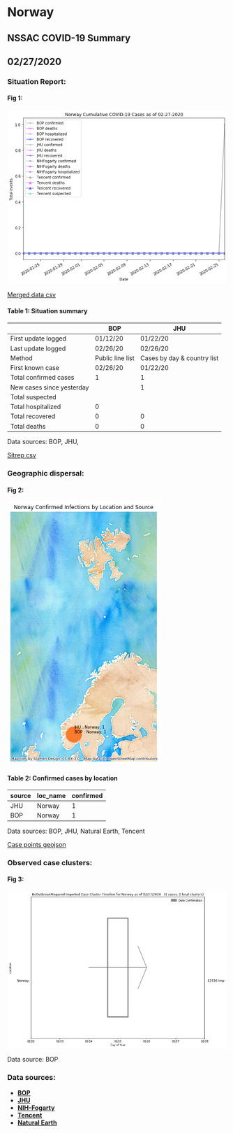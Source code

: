 # Norway
## NSSAC COVID-19 Summary
## 02/27/2020



### Situation Report:
#### Fig 1:
![Norway cases](../merged_histories/Norway_merged_histories.png)

[Merged data csv](https://github.com/SchlittDataSci/SchlittDataSci.github.io/blob/master/data/tables/Norway_merged_daily.csv)

#### Table 1: Situation summary


|                           | BOP              | JHU                         |
|---------------------------|------------------|-----------------------------|
| First update logged       | 01/12/20         | 01/22/20                    |
| Last update logged        | 02/26/20         | 02/26/20                    |
| Method                    | Public line list | Cases by day & country list |
| First known case          | 02/26/20         | 01/22/20                    |
| Total confirmed cases     | 1                | 1                           |
| New cases since yesterday |                  | 1                           |
| Total suspected           |                  |                             |
| Total hospitalized        | 0                |                             |
| Total recovered           | 0                | 0                           |
| Total deaths              | 0                | 0                           |

Data sources: BOP, JHU, 


[Sitrep csv](https://github.com/SchlittDataSci/SchlittDataSci.github.io/blob/master/data/tables/Norway_sitrep.csv)

### Geographic dispersal:
#### Fig 2:
![Norway mapped](../case_locs/Norway_case_locs.png)

#### Table 2: Confirmed cases by location


| source   | loc_name   |   confirmed |
|----------|------------|-------------|
| JHU      | Norway     |           1 |
| BOP      | Norway     |           1 |

Data sources: BOP, JHU, Natural Earth, Tencent


[Case points geojson](https://github.com/SchlittDataSci/SchlittDataSci.github.io/blob/master/data/shapes/Norway_case_locs.geojson)

### Observed case clusters:
#### Fig 3:
![Norway cases](../cluster_analysis/Norway_imported_cases_BOP.png)



Data source: BOP


### Data sources:
* **[BOP](https://github.com/beoutbreakprepared/nCoV2019)**
* **[JHU](https://github.com/CSSEGISandData/COVID-19)** 
* **[NIH-Fogarty](https://docs.google.com/spreadsheets/d/1jS24DjSPVWa4iuxuD4OAXrE3QeI8c9BC1hSlqr-NMiU/edit#gid=1187587451)** 
* **[Tencent](https://news.qq.com/zt2020/page/feiyan.htm)**
* **[Natural Earth](https://www.naturalearthdata.com/forums/forum/natural-earth-map-data/cultural-vectors/admin-1-states-provinces-and-their-boundaries/)**

<!-- Global site tag (gtag.js) - Google Analytics -->
<script async src="https://www.googletagmanager.com/gtag/js?id=UA-158816269-1"></script>
<script>
  window.dataLayer = window.dataLayer || [];
  function gtag(){dataLayer.push(arguments);}
  gtag('js', new Date());

  gtag('config', 'UA-158816269-1');
</script>